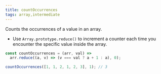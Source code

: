 ```yaml
---
title: countOccurrences
tags: array,intermediate
---
```


Counts the occurrences of a value in an array.

- Use `Array.prototype.reduce()` to increment a counter each time you encounter the specific value inside the array.

```js
const countOccurrences = (arr, val) =>
  arr.reduce((a, v) => (v === val ? a + 1 : a), 0);
```

```js
countOccurrences([1, 1, 2, 1, 2, 3], 1); // 3
```
